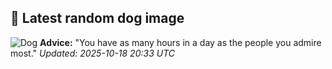 ## 🐶 Latest random dog image
![Dog](https://images.dog.ceo/breeds/sharpei/noel.jpg)
**Advice:** "You have as many hours in a day as the people you admire most."
*Updated: 2025-10-18 20:33 UTC*
